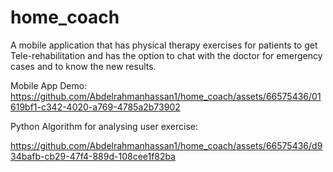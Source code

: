 # home_coach

A mobile application that has physical therapy exercises for patients to get Tele-rehabilitation and has the option to chat with the doctor for emergency cases and to know the new results.



Mobile App Demo:
https://github.com/Abdelrahmanhassan1/home_coach/assets/66575436/01619bf1-c342-4020-a769-4785a2b73902

Python Algorithm for analysing user exercise:


https://github.com/Abdelrahmanhassan1/home_coach/assets/66575436/d934bafb-cb29-47f4-889d-108cee1f82ba

